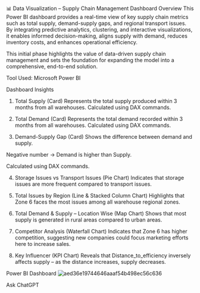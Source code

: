 📊 Data Visualization – Supply Chain Management Dashboard
Overview
This Power BI dashboard provides a real-time view of key supply chain metrics such as total supply, demand-supply gaps, and regional transport issues. By integrating predictive analytics, clustering, and interactive visualizations, it enables informed decision-making, aligns supply with demand, reduces inventory costs, and enhances operational efficiency.

This initial phase highlights the value of data-driven supply chain management and sets the foundation for expanding the model into a comprehensive, end-to-end solution.

Tool Used: Microsoft Power BI

Dashboard Insights
1. Total Supply (Card)
Represents the total supply produced within 3 months from all warehouses. Calculated using DAX commands.

2. Total Demand (Card)
Represents the total demand recorded within 3 months from all warehouses. Calculated using DAX commands.

3. Demand-Supply Gap (Card)
Shows the difference between demand and supply.

Negative number → Demand is higher than Supply.

Calculated using DAX commands.

4. Storage Issues vs Transport Issues (Pie Chart)
Indicates that storage issues are more frequent compared to transport issues.

5. Total Issues by Region (Line & Stacked Column Chart)
Highlights that Zone 6 faces the most issues among all warehouse regional zones.

6. Total Demand & Supply – Location Wise (Map Chart)
Shows that most supply is generated in rural areas compared to urban areas.

7. Competitor Analysis (Waterfall Chart)
Indicates that Zone 6 has higher competition, suggesting new companies could focus marketing efforts here to increase sales.

8. Key Influencer (KPI Chart)
Reveals that Distance_to_efficiency inversely affects supply – as the distance increases, supply decreases.

Power BI Dashboard 
![aed36e19744646aaaf54b498ec56c636](https://github.com/user-attachments/assets/5c059c0f-4e57-45cd-a87c-819251d7bfc0)







Ask ChatGPT

